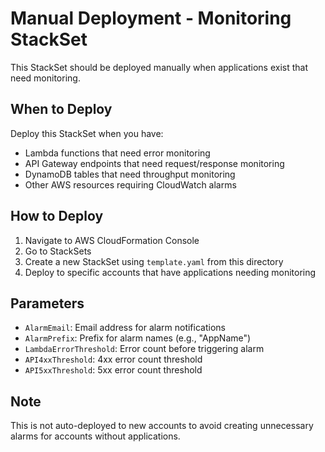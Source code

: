 # Manual Deployment - Monitoring StackSet

This StackSet should be deployed manually when applications exist that need monitoring.

## When to Deploy
Deploy this StackSet when you have:
- Lambda functions that need error monitoring
- API Gateway endpoints that need request/response monitoring
- DynamoDB tables that need throughput monitoring
- Other AWS resources requiring CloudWatch alarms

## How to Deploy
1. Navigate to AWS CloudFormation Console
2. Go to StackSets
3. Create a new StackSet using `template.yaml` from this directory
4. Deploy to specific accounts that have applications needing monitoring

## Parameters
- `AlarmEmail`: Email address for alarm notifications
- `AlarmPrefix`: Prefix for alarm names (e.g., "AppName")
- `LambdaErrorThreshold`: Error count before triggering alarm
- `API4xxThreshold`: 4xx error count threshold
- `API5xxThreshold`: 5xx error count threshold

## Note
This is not auto-deployed to new accounts to avoid creating unnecessary alarms for accounts without applications.
